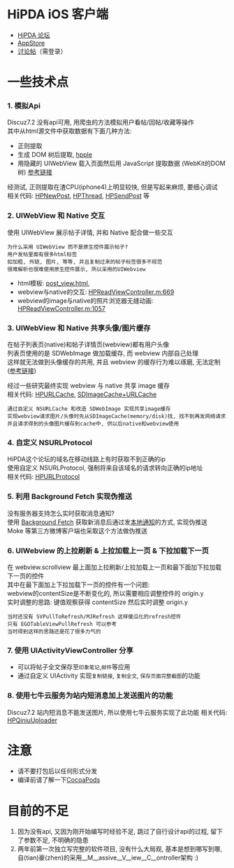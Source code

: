 # HiPDA iOS 客户端
- [HiPDA 论坛](http://www.hi-pda.com/forum/)
- [AppStore](https://itunes.apple.com/cn/app/hipda/id728246342)
- [讨论帖](http://www.hi-pda.com/forum/viewthread.php?tid=1272557)（需登录）

# 一些技术点

### 1. 模拟Api
Discuz7.2 没有api可用, 用爬虫的方法模拟用户看帖/回帖/收藏等操作  
其中从html源文件中获取数据有下面几种方法:  
- 正则提取
- 生成 DOM 树后提取, [hpple](https://github.com/topfunky/hpple)
- 用隐藏的 UIWebView 载入页面然后用 JavaScript 提取数据 (WebKit的DOM树) [参考链接](https://github.com/gaosboy/iOSSF/blob/master/SegmentFault/DataCenters/SFQuestion.m)

经测试, 正则提取在渣CPU(iphone4)上明显较快, 但是写起来麻烦, 要细心调试  
相关代码: [HPNewPost](https://github.com/wujichao/hipda_ios_client_v3/blob/developer-jichao/HiPDA/Model/HPNewPost.m), [HPThread](https://github.com/wujichao/hipda_ios_client_v3/blob/developer-jichao/HiPDA/Model/HPThread.m), [HPSendPost](https://github.com/wujichao/hipda_ios_client_v3/blob/developer-jichao/HiPDA/Model/HPSendPost.m) 等

### 2. UIWebView 和 Native 交互
使用 UIWebView 展示帖子详情, 并和 Native 配合做一些交互
```
为什么采用 UIWebView 而不是原生控件展示帖子?
用户发帖里面有很多html标签
如加粗, 外链, 图片, 等等, 并且复制过来的帖子标签很多不规范
很难解析也很难使用原生控件展示, 所以采用的UIWebview
```
- html模板: [post_view.html](https://github.com/wujichao/hipda_ios_client_v3/blob/developer-jichao/HiPDA/View/post_view.html), 
- webview与native的交互: [HPReadViewController.m:669](https://github.com/wujichao/hipda_ios_client_v3/blob/developer-jichao/HiPDA/Controller/HPReadViewController.m#L669)
- webview的image与native的照片浏览器无缝动画: [HPReadViewController.m:1057](https://github.com/wujichao/hipda_ios_client_v3/blob/developer-jichao/HiPDA/Controller/HPReadViewController.m#L1057)

### 3. UIWebView 和 Native 共享头像/图片缓存
在帖子列表页(native)和帖子详情页(webview)都有用户头像  
列表页使用的是 SDWebImage 做加载缓存, 而 webview 内部自己处理  
这样就无法做到头像缓存的共用, 并且 webview 的缓存行为难以琢磨, 无法定制 ([参考链接](http://nshipster.com/nsurlcache/))

经过一些研究最终实现 webview 与 native 共享 image 缓存  
相关代码: [HPURLCache](https://github.com/wujichao/hipda_ios_client_v3/blob/developer-jichao/HiPDA/Model/HPURLCache.m), [SDImageCache+URLCache](https://github.com/wujichao/hipda_ios_client_v3/blob/developer-jichao/HiPDA/Helper/SDImageCache%2BURLCache.m)
```
通过自定义 NSURLCache 和改造 SDWebImage 实现共享image缓存
实现webview请求图片/头像时先从SDImageCache(memory/disk)找, 找不到再发网络请求
并且请求得到的头像图片缓存到cache中, 供以后native和webview使用
```
### 4. 自定义 NSURLProtocol 
HiPDA这个论坛的域名在移动线路上有时获取不到正确的ip  
使用自定义 NSURLProtocol, 强制将来自该域名的请求转向正确的ip地址  
相关代码: [HPURLProtocol](https://github.com/wujichao/hipda_ios_client_v3/blob/developer-jichao/HiPDA/Model/HPURLProtocol.m)

### 5. 利用 Background Fetch 实现伪推送
没有服务器支持怎么实时获取消息通知?   
使用 [Background Fetch](https://developer.apple.com/library/ios/documentation/iPhone/Conceptual/iPhoneOSProgrammingGuide/BackgroundExecution/BackgroundExecution.html) 获取新消息后通过发[本地通知](https://developer.apple.com/library/ios/documentation/iPhone/Reference/UILocalNotification_Class/UILocalNotification)的方式, 实现伪推送  
Moke 等第三方微博客户端也采取这个方法做伪推送

### 6. UIWebview 的上拉刷新 & 上拉加载上一页 & 下拉加载下一页
在 webview.scrollview 最上面加上拉刷新/上拉加载上一页和最下面加下拉加载下一页的控件  
其中在最下面加上下拉加载下一页的控件有一个问题:  
webview的contentSize是不断变化的, 所以需要相应调整控件的 origin.y  
实时调整的思路: 键值观察获得 contentSize 然后实时调整 origin.y  
```
当时还没有 SVPullToRefresh/MJRefresh 这样傻瓜化的refresh控件
只有 EGOTableViewPullRefresh 可以参考
当时得到这样的思路还是花了很多力气的
```

### 7. 使用 UIActivityViewController 分享
- 可以将帖子全文保存至`印象笔记`,`邮件`等应用
- 通过自定义 UIActivity 实现`复制链接`, `复制全文`, `保存页面完整截图`的功能

### 8. 使用七牛云服务为站内短消息加上发送图片的功能
Discuz7.2 站内短消息不能发送图片, 所以使用七牛云服务实现了此功能  相关代码: [HPQiniuUploader](https://github.com/wujichao/hipda_ios_client_v3/blob/developer-jichao/HiPDA/Model/HPQiniuUploader.m)

# 注意
- 请不要打包后以任何形式分发
- 编译前请了解一下[CocoaPods](http://cocoapods.org/)

# 目前的不足
1. 因为没有api, 又因为刚开始编写时经验不足, 跳过了自行设计api的过程, 留下了参数不足, 不明确的隐患
2. 两年前第一次独立写完整的软件项目, 没有什么大局观, 基本是想到哪写到哪, 自(tian)豪(zhen)的采用__M__assive__V__iew__C__ontroller架构 :)